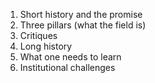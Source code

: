 1. Short history and the promise 
2. Three pillars (what the field is)
3. Critiques
4. Long history 
5. What one needs to learn
6. Institutional challenges
